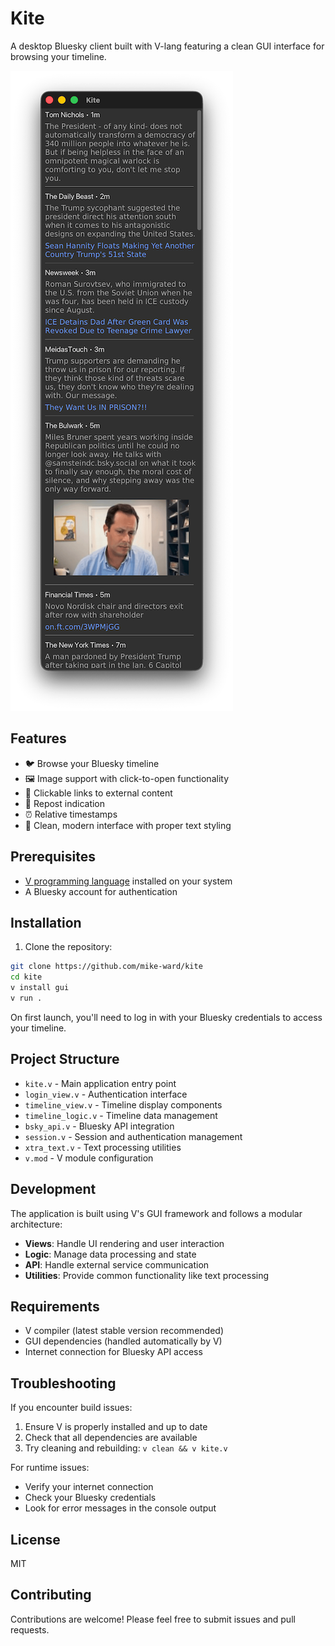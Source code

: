 # Kite

A desktop Bluesky client built with V-lang featuring a clean GUI interface for browsing your timeline.

![screenshot.png](screenshot.png)

## Features

- 🐦 Browse your Bluesky timeline
- 🖼️ Image support with click-to-open functionality
- 🔗 Clickable links to external content
- 🔄 Repost indication
- ⏰ Relative timestamps
- 🎨 Clean, modern interface with proper text styling

## Prerequisites

- [V programming language](https://vlang.io/) installed on your system
- A Bluesky account for authentication

## Installation

1. Clone the repository:

```bash
git clone https://github.com/mike-ward/kite
cd kite
v install gui
v run .
```

On first launch, you'll need to log in with your Bluesky credentials to access your timeline.

## Project Structure

- `kite.v` - Main application entry point
- `login_view.v` - Authentication interface
- `timeline_view.v` - Timeline display components
- `timeline_logic.v` - Timeline data management
- `bsky_api.v` - Bluesky API integration
- `session.v` - Session and authentication management
- `xtra_text.v` - Text processing utilities
- `v.mod` - V module configuration

## Development

The application is built using V's GUI framework and follows a modular architecture:

- **Views**: Handle UI rendering and user interaction
- **Logic**: Manage data processing and state
- **API**: Handle external service communication
- **Utilities**: Provide common functionality like text processing

## Requirements

- V compiler (latest stable version recommended)
- GUI dependencies (handled automatically by V)
- Internet connection for Bluesky API access

## Troubleshooting

If you encounter build issues:

1. Ensure V is properly installed and up to date
2. Check that all dependencies are available
3. Try cleaning and rebuilding: `v clean && v kite.v`

For runtime issues:

- Verify your internet connection
- Check your Bluesky credentials
- Look for error messages in the console output

## License

MIT

## Contributing

Contributions are welcome! Please feel free to submit issues and pull requests.


